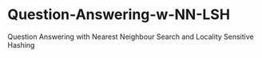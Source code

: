 # Question-Answering-w-NN-LSH
Question Answering with Nearest Neighbour Search and Locality Sensitive Hashing
